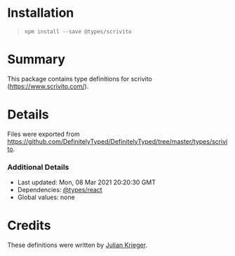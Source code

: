 # Installation
> `npm install --save @types/scrivito`

# Summary
This package contains type definitions for scrivito (https://www.scrivito.com/).

# Details
Files were exported from https://github.com/DefinitelyTyped/DefinitelyTyped/tree/master/types/scrivito.

### Additional Details
 * Last updated: Mon, 08 Mar 2021 20:20:30 GMT
 * Dependencies: [@types/react](https://npmjs.com/package/@types/react)
 * Global values: none

# Credits
These definitions were written by [Julian Krieger](https://github.com/juliankrieger).
